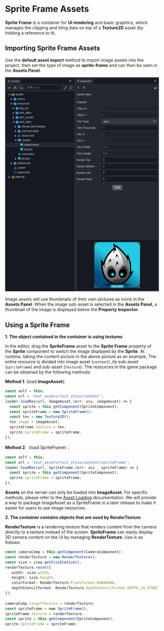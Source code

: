 # Sprite Frame Assets

__Sprite Frame__ is a container for __UI rendering__ and basic graphics, which manages the clipping and tiling data on top of a __Texture2D__ asset (by holding a reference to it).

## Importing Sprite Frame Assets

Use the __default asset import__ method to import image assets into the project, then set the type of image as __sprite-frame__ and can then be seen in the **Assets Panel**.

![imported texture](sprite-frame/imported_texture.png)

Image assets will use thumbnails of their own pictures as icons in the **Assets Panel**. When the image sub-asset is selected in the **Assets Panel**, a thumbnail of the image is displayed below the **Property Inspector**.

## Using a Sprite Frame

**1. The object contained in the container is using textures**

In the editor, drag the __SpriteFrame__ asset to the __Sprite Frame__ property of the **Sprite** component to switch the image displayed by the __Sprite__. At runtime, taking the content picture in the above picture as an example, The entire resource is divided into image asset (`content`) ,its sub-asset (`spriteFrame`) and sub-asset (`texture`). The resources in the game package can be obtained by the following methods:

__Method 1__: (load __ImageAsset__):

```typescript
const self = this;
const url = 'test_assets/test_altas/content';
loader.loadRes(url, ImageAsset,(err: any, imageAsset) => {
  const sprite = this.getComponent(SpriteComponent);
  const spriteFrame = new SpriteFrame();
  const tex = new Texture2D();
  tex.image = imageAsset;
  spriteFrame.texture = tex;
  sprite.spriteFrame = spriteFrame;
});
```

__Method 2__:（load SpriteFrame)：
```typescript
const self = this;
const url = 'test_assets/test_altas/content/spriteFrame';
loader.loadRes(url, SpriteFrame,(err: any , spriteFrame) => {
  const sprite = this.getComponent(SpriteComponent);
  sprite.spriteFrame = spriteFrame;
});
```

__Assets__ on the server can only be loaded into __ImageAsset__. For specific methods, please refer to the [Asset Loading](./load-assets.md) documentation.
We will provide a way to package ImageAsset as a SpriteFrame in a later release to make it easier for users to use image resources.

**2. The container contains objects that are used by RenderTexture**

__RenderTexture__ is a rendering texture that renders content from the camera directly to a texture instead of the screen. __SpriteFrame__ can easily display 3D camera content on the UI by managing __RenderTexture__. Use is as follows:

```typescript
const cameraComp = this.getComponent(CameraComponent);
const renderTexture = new RenderTexture();
const size = view.getVisibleSize();
renderTexture.reset({
   width: size.width,
   height: size.height,
   colorFormat: RenderTexture.PixelFormat.RGBA8888,
   depthStencilFormat: RenderTexture.DepthStencilFormat.DEPTH_24_STENCIL_8
});

cameraComp.targetTexture = renderTexture;
const spriteFrame = new SpriteFrame();
spriteFrame.texture = renderTexture;
const sprite = this.getComponent(SpriteComponent);
sprite.spriteFrame = spriteFrame;
```

<!-- API 接口文档如下：
* [SpriteFrame 资源类型](https://docs.cocos.com/creator/2.1/api/zh/classes/SpriteFrame.html) -->
